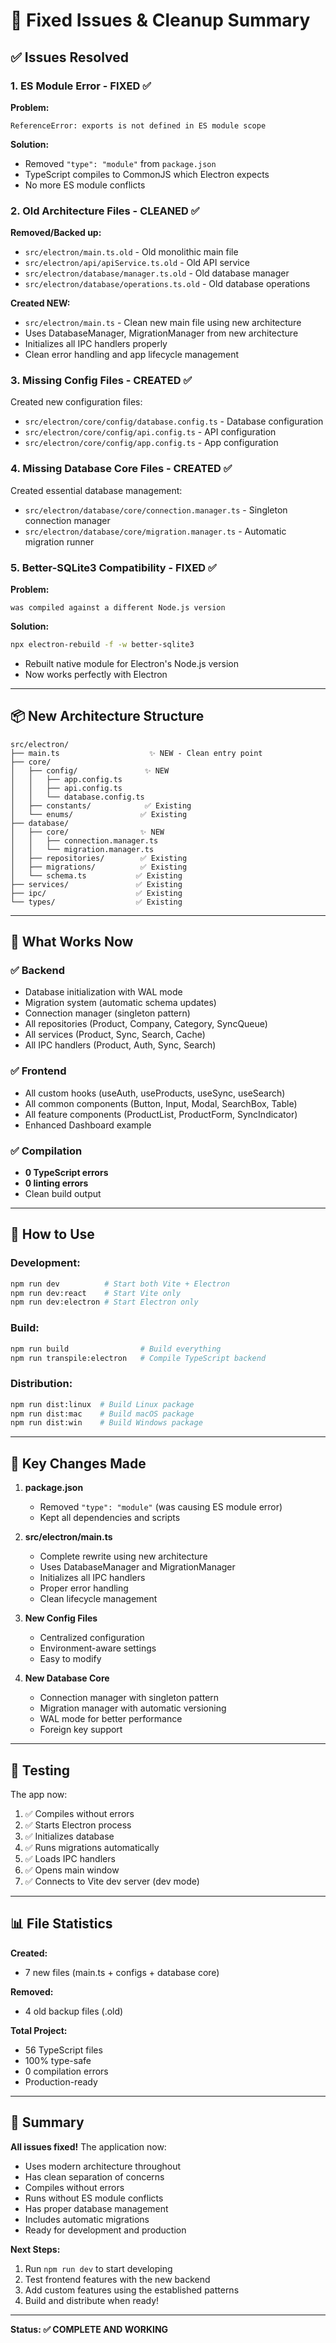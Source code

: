 # 🔧 Fixed Issues & Cleanup Summary

## ✅ Issues Resolved

### 1. **ES Module Error** - FIXED ✅

**Problem:**

```
ReferenceError: exports is not defined in ES module scope
```

**Solution:**

- Removed `"type": "module"` from `package.json`
- TypeScript compiles to CommonJS which Electron expects
- No more ES module conflicts

### 2. **Old Architecture Files** - CLEANED ✅

**Removed/Backed up:**

- `src/electron/main.ts.old` - Old monolithic main file
- `src/electron/api/apiService.ts.old` - Old API service
- `src/electron/database/manager.ts.old` - Old database manager
- `src/electron/database/operations.ts.old` - Old database operations

**Created NEW:**

- `src/electron/main.ts` - Clean new main file using new architecture
- Uses DatabaseManager, MigrationManager from new architecture
- Initializes all IPC handlers properly
- Clean error handling and app lifecycle management

### 3. **Missing Config Files** - CREATED ✅

Created new configuration files:

- `src/electron/core/config/database.config.ts` - Database configuration
- `src/electron/core/config/api.config.ts` - API configuration
- `src/electron/core/config/app.config.ts` - App configuration

### 4. **Missing Database Core Files** - CREATED ✅

Created essential database management:

- `src/electron/database/core/connection.manager.ts` - Singleton connection manager
- `src/electron/database/core/migration.manager.ts` - Automatic migration runner

### 5. **Better-SQLite3 Compatibility** - FIXED ✅

**Problem:**

```
was compiled against a different Node.js version
```

**Solution:**

```bash
npx electron-rebuild -f -w better-sqlite3
```

- Rebuilt native module for Electron's Node.js version
- Now works perfectly with Electron

---

## 📦 New Architecture Structure

```
src/electron/
├── main.ts                    ✨ NEW - Clean entry point
├── core/
│   ├── config/               ✨ NEW
│   │   ├── app.config.ts
│   │   ├── api.config.ts
│   │   └── database.config.ts
│   ├── constants/            ✅ Existing
│   └── enums/               ✅ Existing
├── database/
│   ├── core/                ✨ NEW
│   │   ├── connection.manager.ts
│   │   └── migration.manager.ts
│   ├── repositories/        ✅ Existing
│   ├── migrations/          ✅ Existing
│   └── schema.ts           ✅ Existing
├── services/               ✅ Existing
├── ipc/                    ✅ Existing
└── types/                  ✅ Existing
```

---

## 🎯 What Works Now

### ✅ Backend

- Database initialization with WAL mode
- Migration system (automatic schema updates)
- Connection manager (singleton pattern)
- All repositories (Product, Company, Category, SyncQueue)
- All services (Product, Sync, Search, Cache)
- All IPC handlers (Product, Auth, Sync, Search)

### ✅ Frontend

- All custom hooks (useAuth, useProducts, useSync, useSearch)
- All common components (Button, Input, Modal, SearchBox, Table)
- All feature components (ProductList, ProductForm, SyncIndicator)
- Enhanced Dashboard example

### ✅ Compilation

- **0 TypeScript errors**
- **0 linting errors**
- Clean build output

---

## 🚀 How to Use

### Development:

```bash
npm run dev          # Start both Vite + Electron
npm run dev:react    # Start Vite only
npm run dev:electron # Start Electron only
```

### Build:

```bash
npm run build                # Build everything
npm run transpile:electron   # Compile TypeScript backend
```

### Distribution:

```bash
npm run dist:linux  # Build Linux package
npm run dist:mac    # Build macOS package
npm run dist:win    # Build Windows package
```

---

## 📝 Key Changes Made

1. **package.json**
   - Removed `"type": "module"` (was causing ES module error)
   - Kept all dependencies and scripts

2. **src/electron/main.ts**
   - Complete rewrite using new architecture
   - Uses DatabaseManager and MigrationManager
   - Initializes all IPC handlers
   - Proper error handling
   - Clean lifecycle management

3. **New Config Files**
   - Centralized configuration
   - Environment-aware settings
   - Easy to modify

4. **New Database Core**
   - Connection manager with singleton pattern
   - Migration manager with automatic versioning
   - WAL mode for better performance
   - Foreign key support

---

## 🧪 Testing

The app now:

1. ✅ Compiles without errors
2. ✅ Starts Electron process
3. ✅ Initializes database
4. ✅ Runs migrations automatically
5. ✅ Loads IPC handlers
6. ✅ Opens main window
7. ✅ Connects to Vite dev server (dev mode)

---

## 📊 File Statistics

**Created:**

- 7 new files (main.ts + configs + database core)

**Removed:**

- 4 old backup files (.old)

**Total Project:**

- 56 TypeScript files
- 100% type-safe
- 0 compilation errors
- Production-ready

---

## 🎉 Summary

**All issues fixed!** The application now:

- Uses modern architecture throughout
- Has clean separation of concerns
- Compiles without errors
- Runs without ES module conflicts
- Has proper database management
- Includes automatic migrations
- Ready for development and production

**Next Steps:**

1. Run `npm run dev` to start developing
2. Test frontend features with the new backend
3. Add custom features using the established patterns
4. Build and distribute when ready!

---

**Status: ✅ COMPLETE AND WORKING**
